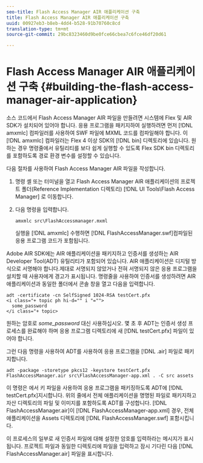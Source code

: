 ```yaml
---
seo-title: Flash Access Manager AIR 애플리케이션 구축
title: Flash Access Manager AIR 애플리케이션 구축
uuid: 00927eb3-b8eb-4dd4-b528-91b70760c8cd
translation-type: tm+mt
source-git-commit: 29bc8323460d9be0fce66cbea7c6fce46df20d61

---
```



# Flash Access Manager AIR 애플리케이션 구축 {#building-the-flash-access-manager-air-application}

소스 코드에서 Flash Access Manager AIR 파일을 만들려면 시스템에 Flex 및 AIR SDK가 설치되어 있어야 합니다. 응용 프로그램을 패키지하여 실행하려면 먼저 [!DNL amxmlc] 컴파일러를 사용하여 SWF 파일에 MXML 코드를 컴파일해야 합니다. 이 [!DNL amxmlc] 컴파일러는 Flex 4 이상 SDK의 [!DNL bin] 디렉토리에 있습니다. 원하는 경우 명령줄에서 유틸리티를 보다 쉽게 실행할 수 있도록 Flex SDK bin 디렉토리를 포함하도록 경로 환경 변수를 설정할 수 있습니다.

다음 절차를 사용하여 Flash Access Manager AIR 파일을 작성합니다.

1. 명령 셸 또는 터미널을 열고 Flash Access Manager AIR 애플리케이션의 프로젝트 폴더(Reference Implementation 디렉토리) [!DNL UI Tools\Flash Access Manager] 로 이동합니다.
1. 다음 명령을 입력합니다.

   ```
   amxmlc src\FlashAccessmanager.mxml
   ```

   실행을 [!DNL amxmlc] 수행하면 [!DNL FlashAccessManager.swf]컴파일된 응용 프로그램 코드가 포함됩니다.

Adobe AIR SDK에는 AIR 애플리케이션을 패키지하고 인증서를 생성하는 AIR Developer Tool(ADT) 유틸리티가 포함되어 있습니다. AIR 애플리케이션은 디지털 방식으로 서명해야 합니다.제대로 서명되지 않았거나 전혀 서명되지 않은 응용 프로그램을 설치할 때 사용자에게 경고가 표시됩니다. 명령줄을 사용하여 인증서를 생성하려면 AIR 애플리케이션과 동일한 폴더에서 콘솔 창을 열고 다음을 입력합니다.

```
adt -certificate -cn SelfSigned 1024-RSA testCert.pfx  
<i class="+ topic ph hi-d="" i "="">
  some_password 
</i class="+ topic>
```

원하는 암호로 *some_password* 대신 사용하십시오. 몇 초 후 ADT는 인증서 생성 프로세스를 완료해야 하며 응용 프로그램 디렉토리에 새 [!DNL testCert.pfx] 파일이 있어야 합니다.

그런 다음 명령을 사용하여 ADT를 사용하여 응용 프로그램을 [!DNL .air] 파일로 패키지합니다.

```
adt -package -storetype pkcs12 -keystore testCert.pfx FlashAccessManager.air src\FlashAccessManager-app.xml . -C src assets
```

이 명령은 에서 키 파일을 사용하여 응용 프로그램을 패키징하도록 ADT에 [!DNL testCert.pfx]지시합니다. 위의 줄에서 전체 애플리케이션을 명명된 파일로 패키지하고 자산 디렉토리의 파일 및 이미지를 포함하도록 ADT를 구성합니다. [!DNL FlashAccessManager.air]이 [!DNL FlashAccessManager-app.xml] 경우, 전체 애플리케이션을 Assets 디렉토리에 [!DNL FlashAccessManager.swf] 포함시킵니다.

이 프로세스의 일부로 새 인증서 파일에 대해 설정한 암호를 입력하라는 메시지가 표시됩니다. 프로젝트 파일과 동일한 디렉토리에 파일을 입력하고 잠시 기다린 다음 [!DNL FlashAccessManager.air] 파일을 표시합니다.
